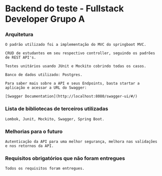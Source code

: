 # Backend do teste - Fullstack Developer Grupo A

### Arquitetura
```
O padrão utilizado foi a implementação do MVC do springboot MVC.

CRUD de estudantes em seu respectivo controller, seguindo os padrões de REST API's. 

Testes unitários usando JUnit e Mockito cobrindo todas os casos.

Banco de dados utilizado: Postgres.

Para saber mais sobre a API e seus Endpoints, basta startar a aplicação e acessar a URL do Swagger:

[Swagger Documentation](http://localhost:8080/swagger-ui/#/) 
```

### Lista de bibliotecas de terceiros utilizadas
```
Lombok, Junit, Mockito, Swagger, Spring Boot.
```

### Melhorias para o futuro
```
Autenticação da API para uma melhor segurança, melhora nas validações e nos retornos da API.
```

### Requisitos obrigatórios que não foram entregues
```
Todos os requisitos foram entregues.
```